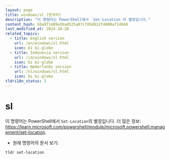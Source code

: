 ```yaml
---
layout: page
title: windows/sl (한국어)
description: "이 명령어는 PowerShell에서 `Set-Location`의 별칭입니다."
content_hash: 50a971489e3ba8525a87c785d812f4000af146b8
last_modified_at: 2024-10-20
related_topics:
  - title: English version
    url: /en/windows/sl.html
    icon: bi bi-globe
  - title: Indonesia version
    url: /id/windows/sl.html
    icon: bi bi-globe
  - title: Nederlands version
    url: /nl/windows/sl.html
    icon: bi bi-globe
tldri18n_status: 2
---
```

# sl

이 명령어는 PowerShell에서 `Set-Location`의 별칭입니다.
더 많은 정보: <https://learn.microsoft.com/powershell/module/microsoft.powershell.management/set-location>.

- 원래 명령어의 문서 보기:

`tldr set-location`
